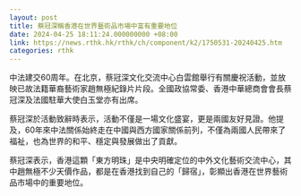 ```yaml
---
layout: post
title: 蔡冠深稱香港在世界藝術品市場中富有重要地位
date: 2024-04-25 18:11:24.000000000 +08:00
link: https://news.rthk.hk/rthk/ch/component/k2/1750531-20240425.htm
categories: rthk
---
```


中法建交60周年。在北京，蔡冠深文化交流中心白雲館舉行有關慶祝活動，並放映已故法籍華裔藝術家趙無極紀錄片片段。全國政協常委、香港中華總商會會長蔡冠深及法國駐華大使白玉堂亦有出席。

蔡冠深於活動致辭時表示，活動不僅是一場文化盛宴，更是兩國友好見證。他提及，60年來中法關係始終走在中國與西方國家關係前列，不僅為兩國人民帶來了福祉，也為世界的和平、穩定與發展做出了貢獻。

蔡冠深表示，香港這顆「東方明珠」是中央明確定位的中外文化藝術交流中心，其中趙無極不少天價作品，都是在香港找到自己的「歸宿」，彰顯出香港在世界藝術品市場中的重要地位。
